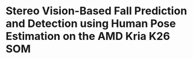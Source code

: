 # Stereo Vision-Based Fall Prediction and Detection using Human Pose Estimation on the AMD Kria K26 SOM